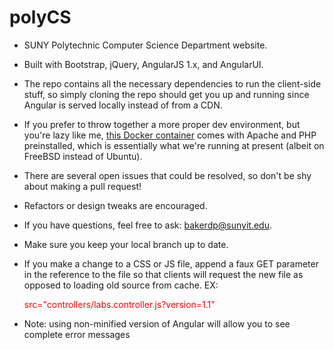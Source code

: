 # polyCS

- SUNY Polytechnic Computer Science Department website. 

- Built with Bootstrap, jQuery, AngularJS 1.x, and AngularUI. 

- The repo contains all the necessary dependencies to run the client-side stuff, so simply cloning the repo should get you up and running since Angular is served locally instead of from a CDN.

- If you prefer to throw together a more proper dev environment, but you're lazy like me, <a href="https://github.com/bylexus/docker-apache-php53/">this Docker container</a> comes with Apache and PHP preinstalled, which is essentially what we're running at present (albeit on FreeBSD instead of Ubuntu).

- There are several open issues that could be resolved, so don't be shy about making a
  pull request!
  
- Refactors or design tweaks are encouraged.
  
- If you have questions, feel free to ask: bakerdp@sunyit.edu.   

- Make sure you keep your local branch up to date.

- If you make a change to a CSS or JS file, append a faux GET parameter in the reference to the file so that clients will request the new file as opposed to loading old source from cache. EX: <p style="color:red">src="controllers/labs.controller.js?version=1.1"</p>

- Note: using non-minified version of Angular will allow you to see complete error messages
